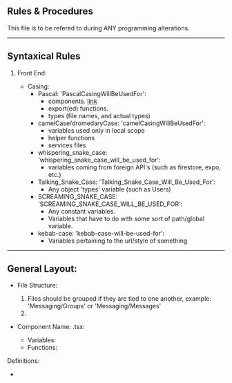 ## Rules & Procedures

This file is to be refered to during ANY programming alterations.

---

## Syntaxical Rules

1. Front End:

   - Casing:
     - Pascal: 'PascalCasingWillBeUsedFor':
       - components. [link](Components)
       - export(ed) functions.
       - types (file names, and actual types)
     - camelCase/dromedaryCase: 'camelCasingWillBeUsedFor':
       - variables used only in local scope
       - helper functions
       - services files
     - whispering_snake_case: 'whispering_snake_case_will_be_used_for':
       - variables coming from foreign API's (such as firestore, expo, etc.)
     - Talking_Snake_Case: 'Talking_Snake_Case_Will_Be_Used_For':
       - Any object 'types' variable (such as Users)
     - SCREAMING_SNAKE_CASE: 'SCREAMING_SNAKE_CASE_WILL_BE_USED_FOR':
       - Any constant variables.
       - Variables that have to do with some sort of path/global variable.
     - kebab-case: 'kebab-case-will-be-used-for':
       - Variables pertaining to the url/style of something

---

## General Layout:

- File Structure:

  1. Files should be grouped if they are tied to one another, example: 'Messaging/Groups' or 'Messaging/Messages'
  2.

- Component Name: <A>.tsx:
  - Variables:
  - Functions:

Definitions:

-
